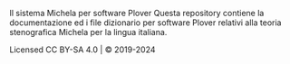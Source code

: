 Il sistema Michela per software Plover
Questa repository contiene la documentazione ed i file dizionario per software Plover relativi alla teoria stenografica Michela per la lingua italiana.

Licensed CC BY-SA 4.0 | © 2019-2024
